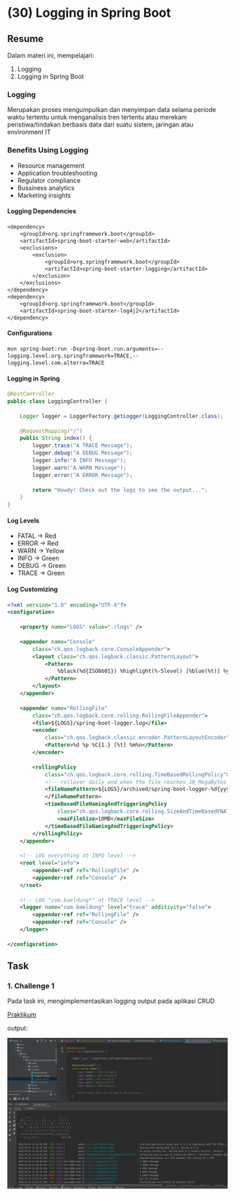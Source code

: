 # (30) Logging in Spring Boot

## Resume
Dalam materi ini, mempelajari:
1. Logging
2. Logging in Spring Boot


### Logging
Merupakan proses mengumpulkan dan menyimpan data selama periode waktu tertentu untuk menganalisis tren tertentu atau merekam peristiwa/tindakan berbasis data dari suatu sistem, jaringan atau environment IT

### Benefits Using Logging
- Resource management
- Application troubleshooting
- Regulator compliance
- Bussiness analytics
- Marketing insights

#### Logging Dependencies
```
<dependency>
    <groupId>org.springframework.boot</groupId>
    <artifactId>spring-boot-starter-web</artifactId>
    <exclusions>
        <exclusion>
            <groupId>org.springframework.boot</groupId>
            <artifactId>spring-boot-starter-logging</artifactId>
        </exclusion>
    </exclusions>
</dependency>
<dependency>
    <groupId>org.springframework.boot</groupId>
    <artifactId>spring-boot-starter-log4j2</artifactId>
</dependency>
```

#### Configurations
```
mvn spring-boot:run -Dspring-boot.run.arguments=--logging.level.org.springframework=TRACE,--logging.level.com.alterra=TRACE
```

#### Logging in Spring
```java
@RestController
public class LoggingController {

    Logger logger = LoggerFactory.getLogger(LoggingController.class);

    @RequestMapping("/")
    public String index() {
        logger.trace("A TRACE Message");
        logger.debug("A DEBUG Message");
        logger.info("A INFO Message");
        logger.warn("A WARN Message");
        logger.error("A ERROR Message");

        return "Howdy! Check out the logs to see the output...";
    }
}
```

#### Log Levels
- FATAL -> Red
- ERROR -> Red
- WARN -> Yellow
- INFO -> Green
- DEBUG -> Green
- TRACE -> Green

#### Log Customizing
```xml
<?xml version="1.0" encoding="UTF-8"?>
<configuration>

    <property name="LOGS" value="./logs" />

    <appender name="Console"
        class="ch.qos.logback.core.ConsoleAppender">
        <layout class="ch.qos.logback.classic.PatternLayout">
            <Pattern>
                %black(%d{ISO8601}) %highlight(%-5level) [%blue(%t)] %yellow(%C{1.}): %msg%n%throwable
            </Pattern>
        </layout>
    </appender>

    <appender name="RollingFile"
        class="ch.qos.logback.core.rolling.RollingFileAppender">
        <file>${LOGS}/spring-boot-logger.log</file>
        <encoder
            class="ch.qos.logback.classic.encoder.PatternLayoutEncoder">
            <Pattern>%d %p %C{1.} [%t] %m%n</Pattern>
        </encoder>

        <rollingPolicy
            class="ch.qos.logback.core.rolling.TimeBasedRollingPolicy">
            <!-- rollover daily and when the file reaches 10 MegaBytes -->
            <fileNamePattern>${LOGS}/archived/spring-boot-logger-%d{yyyy-MM-dd}.%i.log
            </fileNamePattern>
            <timeBasedFileNamingAndTriggeringPolicy
                class="ch.qos.logback.core.rolling.SizeAndTimeBasedFNATP">
                <maxFileSize>10MB</maxFileSize>
            </timeBasedFileNamingAndTriggeringPolicy>
        </rollingPolicy>
    </appender>
    
    <!-- LOG everything at INFO level -->
    <root level="info">
        <appender-ref ref="RollingFile" />
        <appender-ref ref="Console" />
    </root>

    <!-- LOG "com.baeldung*" at TRACE level -->
    <logger name="com.baeldung" level="trace" additivity="false">
        <appender-ref ref="RollingFile" />
        <appender-ref ref="Console" />
    </logger>

</configuration>
```

## Task
### 1. Challenge 1
Pada task ini, mengimplementasikan logging output pada aplikasi CRUD

[Praktikum](./praktikum/alterra_unit-test)

output:

![Problem 1](./screenshots/1.PNG)






